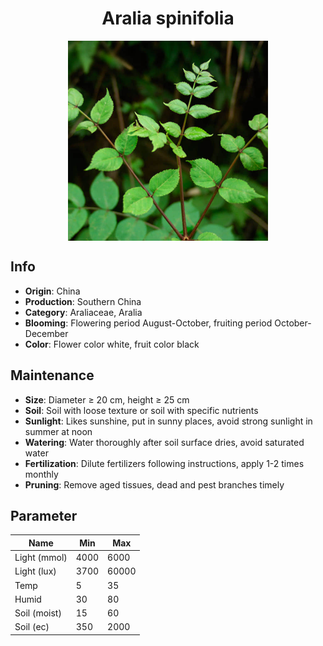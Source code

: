 <h1 align='center'>Aralia spinifolia</h1>
<p align="center">
    <img 
        align='center'
        width='320'
        src="../images/aralia spinifolia.png" 
        alt='Aralia spinifolia' />
</p>

## Info

 - **Origin**: China
 - **Production**: Southern China
 - **Category**: Araliaceae, Aralia
 - **Blooming**: Flowering period August-October, fruiting period October-December
 - **Color**: Flower color white, fruit color black

## Maintenance

 - **Size**: Diameter ≥ 20 cm, height ≥ 25 cm
 - **Soil**: Soil with loose texture or soil with specific nutrients
 - **Sunlight**: Likes sunshine, put in sunny places, avoid strong sunlight in summer at noon
 - **Watering**: Water thoroughly after soil surface dries, avoid saturated water
 - **Fertilization**: Dilute fertilizers following instructions, apply 1-2 times monthly
 - **Pruning**: Remove aged tissues, dead and pest branches timely

## Parameter

| Name         | Min  | Max   |
|--------------|------|-------|
| Light (mmol) | 4000 | 6000  |
| Light (lux)  | 3700 | 60000 |
| Temp         | 5    | 35    |
| Humid        | 30   | 80    |
| Soil (moist) | 15   | 60    |
| Soil (ec)    | 350  | 2000  |